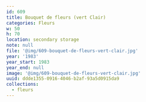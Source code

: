 ```yaml
---
id: 609
title: Bouquet de fleurs (vert Clair)
categories: Fleurs
w: 50
h: 70
location: secondary storage
note: null
file: '@img/609-bouquet-de-fleurs-vert-clair.jpg'
year: '1983'
year_start: 1983
year_end: null
image: '@img/609-bouquet-de-fleurs-vert-clair.jpg'
uuid: ddde1355-0916-4046-b2af-93a5d0915da9
collections:
  - fleurs
---
```


